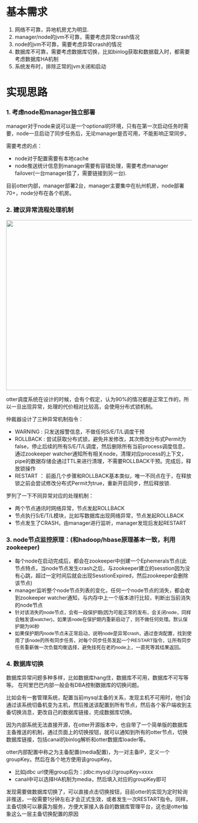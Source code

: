 <div class="blog_content">
    <div class="iteye-blog-content-contain" style="font-size: 14px;">
<h1>基本需求</h1>
<ol>
<li>网络不可靠，异地机房尤为明显.  </li>
<li>manager/node的jvm不可靠，需要考虑异常crash情况</li>
<li>node的jvm不可靠，需要考虑异常crash的情况</li>
<li>数据库不可靠，需要考虑数据库切换，比如binlog获取和数据载入时，都需要考虑数据库HA机制</li>
<li>系统发布时，排除正常的jvm关闭和启动</li>
</ol>
<h1>实现思路</h1>
<h3>1.  考虑node和manager独立部署</h3>
<p>     manager对于node来说可以是一个optional的环境，只有在第一次启动任务时需要，node一旦启动了同步任务后，无论manager是否可用，不能影响正常同步。</p>
<p>需要考虑的点：</p>
<ul>
<li>node对于配置需要有本地cache</li>
<li>node推送统计信息到manager需要有容错处理，需要考虑manager failover(一台manager挂了，需要链接到另一台).  </li>
</ul>
<p>目前otter内部，manager部署2台，manager主要集中在杭州机房，node部署70+，node分布在各个机房。</p>
<p> </p>
<h3>2.  建议异常流程处理机制</h3>
<p><img width="681" height="462" alt="" src="http://dl2.iteye.com/upload/attachment/0088/3105/0af1957d-1bfd-3473-9e11-19b3da7e7e54.png"></p>
<p>otter调度系统在设计的时候，会有个假定，认为90%的情况都是正常工作的，所以一旦出现异常，处理的代价相对比较高，会使用分布式锁机制。</p>
<p>仲裁器设计了三种异常机制指令：</p>
<ul>
<li>WARNING  :  只发送报警信息，不做任何S/E/T/L调度干预</li>
<li>ROLLBACK :   尝试获取分布式锁，避免并发修改，其次修改分布式Permit为false，停止后续的所有S/E/T/L调度，然后删除所有当前process调度信息，通过zookeeper watcher通知所有相关node，清理对应process的上下文，pipe的数据存储会通过TTL来进行清理，不需要ROLLBACK干预。完成后，释放锁操作</li>
<li>RESTART ： 前面几个步骤和ROLLBACK基本类似，唯一不同点在于，在释放锁之前会尝试修改分布式Permit为true，重新开启同步，然后释放锁.  </li>
</ul>
<p>罗列了一下不同异常对应的处理机制：</p>
<ul>
<li>两个节点通讯时网络异常，节点发起ROLLBACK</li>
<li>节点执行S/E/T/L模块，比如写数据库出现网络异常，节点发起ROLLBACK</li>
<li>节点发生了CRASH，由manager进行监听，manager发现后发起RESTART</li>
</ul>
<h3>3.  node节点监控原理：(和hadoop/hbase原理基本一致，利用zookeeper)</h3>
<ul>
<li>每个node在启动完成后，都会在zookeeper中创建一个Ephemerals节点(此节点特点，当node节点发生crash之后，与zookeeper建立的sesstion因为没有心跳，超过一定时间后就会出现SesstionExpired，然后zookeeper会删除该节点)</li>
<li>manager监听整个node节点列表的变化，任何一个node节点的消失，都会收到zookeeper watcher通知，与内存中上一个版本进行比较，判断出当前消失的node节点</li>
<li><span style="font-family: arial; font-size: small;">针对该消失的node节点，会有一段保护期(因为可能正常的发布，会关闭node，同样会触发该watcher)，如果该node在保护期内重新启动了，则不做任何处理。默认保护期为90秒</span></li>
<li><span style="font-family: arial; font-size: small;">如果保护期内node节点未正常启动，说明node是异常crash，通过查询配置，找到使用了该node的所有同步任务，对每个同步任务发起一个RESTART指令，让所有同步任务重新做一次负载均衡选择，避免挂死在老的node上，一直死等其结果返回。</span></li>
</ul>
<h3>4.  数据库切换</h3>
<p>数据库异常问题多种多样，比如数据库hang住，数据库不可用，数据库不可写等等。 在阿里巴巴内部一般会有DBA控制数据库的切换问题。</p>
<p>比如会有一套管理系统，配置当前mysql主备的关系，发现主机不可用时，他们会通过该系统切备机变为主机，然后推送该配置到所有节点，然后各个客户端收到主备切换消息，更改自己的数据库链接，完成数据库切换。</p>
<p> </p>
<p>因为内部系统无法直接开源，在otter开源版本中，也自带了一个简单版的数据库主备推送的机制，通过页面上的切换按钮，就可以通知到所有的otter节点，切换数据库链接，包括canal的binlog解析和otter数据库loader等。</p>
<p> </p>
<p>otter内部配置中称之为主备配置(media配置)，为一对主备IP，定义一个groupKey。然后在各个地方使用该groupKey。</p>
<ul>
<li>比如jdbc url使用group后为：jdbc:mysql://groupKey=xxxx</li>
<li>canal中可以选择HA机制为media，然后填入对应的groupKey即可</li>
</ul>
<p>发现需要做数据库切换了，可以直接点击切换按钮，目前otter的实现为定时轮询非推送，一般需要1分钟左右才会正式生效，或者发生一次RESTART指令。同样，主备切换可以暴露为服务，方便大家接入各自的数据库管理平台，这也是otter抽象这么一层主备切换配置的原因</p>
<p> </p>
</div>